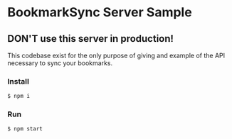 # BookmarkSync Server Sample

## DON'T use this server in production!

This codebase exist for the only purpose of giving and example of the API necessary to sync your bookmarks.

### Install
```bash
$ npm i
```

### Run
```bash
$ npm start
```